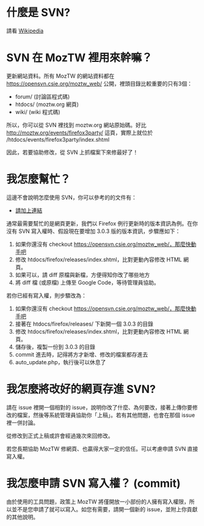 # 什麼是 SVN? #

請看 [Wikipedia](http://zh.wikipedia.org/w/index.php?title=SVN&variant=zh-tw)

# SVN 在 MozTW 裡用來幹嘛？ #

更新網站資料。所有 MozTW 的網站資料都在 https://opensvn.csie.org/moztw_web/ 公開，裡頭目錄比較重要的只有3個：
  * forum/ (討論區程式碼)
  * htdocs/ (moztw.org 網頁)
  * wiki/ (wiki 程式碼)

所以，你可以從 SVN 裡找到 moztw.org 網站原始碼。好比 http://moztw.org/events/firefox3party/ 這頁，實際上就位於 /htdocs/events/firefox3party/index.shtml

因此，若要協助修改，從 SVN 上抓檔案下來修最好了！

# 我怎麼幫忙？ #

這邊不會說明怎麼使用 SVN，你可以參考的的文件有：
  * [請加上連結](http://example.com)

通常最需要幫忙的是網頁更新，我們以 Firefox 例行更新時的版本資訊為例。在你沒有 SVN 寫入權時、假設現在要增加 3.0.3 版的版本資訊，步驟應如下：

  1. 如果你還沒有 checkout https://opensvn.csie.org/moztw_web/，那麼快動手吧
  1. 修改 htdocs/firefox/releases/index.shtml，比對更動內容修改 HTML 網頁。
  1. 如果可以，請 diff 原檔與新檔，方便得知你改了哪些地方
  1. 將 diff 檔 (或原檔) 上傳至 Google Code，等待管理員協助。

若你已經有寫入權，則步驟改為：
  1. 如果你還沒有 checkout https://opensvn.csie.org/moztw_web/，那麼快動手吧
  1. 接著在 htdocs/firefox/releases/ 下新開一個 3.0.3 的目錄
  1. 修改 htdocs/firefox/releases/index.shtml，比對更動內容修改 HTML 網頁。
  1. 儲存後，複製一份到 3.0.3 的目錄
  1. commit 進去時，記得將方才新增、修改的檔案都存進去
  1. auto\_update.php，執行後可以休息了

# 我怎麼將改好的網頁存進 SVN? #

請在 issue 裡開一個相對的 issue，說明你改了什麼、為何要改，接著上傳你要修改的檔案，然後等系統管理員協助你「上稿」。若有其他問題，也會在那個 issue 裡一併討論。

從修改到正式上稿或許會經過幾次來回修改。

若您長期協助 MozTW 修網頁、也贏得大家一定的信任。可以考慮申請 SVN 直接寫入權。

# 我怎麼申請 SVN 寫入權？ (commit) #

由於使用的工具問題，政策上 MozTW 將僅開放一小部份的人擁有寫入權限，所以並不是您申請了就可以寫入。如您有需要，請開一個新的 issue，並附上你貢獻的其他說明。